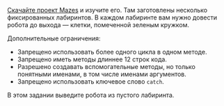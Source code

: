 [Скачайте проект Mazes](https://ulearn.me/Courses/BasicProgramming/Part01/BasicProgramming/Slides/L040_Loops/Mazes.exercise.zip) и изучите его. Там заготовлены несколько фиксированных лабиринтов. В каждом лабиринте вам нужно довести робота до выхода — клетки, помеченной зеленым кружком.

Дополнительные ограничения:

* Запрещено использовать более одного цикла в одном методе.
* Запрещено иметь методы длиннее 12 строк кода.
* Разрешено создавать вспомогательные методы, но только понятными именами, в том числе именами аргументов.
* Запрещено использовать ключевое слово `catch`.

В этом задании выведите робота из пустого лабиринта.
